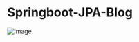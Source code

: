 # Springboot-JPA-Blog

![image](https://user-images.githubusercontent.com/59782869/91731207-a06eb400-ebe1-11ea-9f72-a80401d556c9.png)
